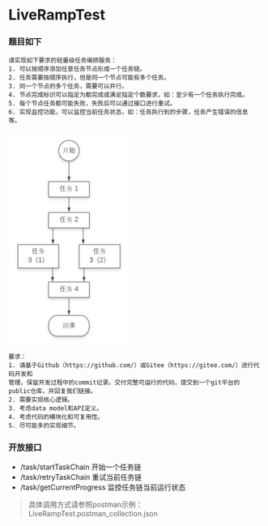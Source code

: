 # LiveRampTest
### 题目如下

	请实现如下要求的轻量级任务编排服务：
	1. 可以按顺序添加任意任务节点形成一个任务链。
	2. 任务需要按顺序执行，但是同一个节点可能有多个任务。
	3. 同一个节点的多个任务，需要可以并行。
	4. 节点完成标识可以指定为都完成或满足指定个数要求，如：至少有一个任务执行完成。
	5. 每个节点任务都可能失败，失败后可以通过接口进行重试。
	6. 实现监控功能，可以监控当前任务状态，如：任务执行到的步骤，任务产生错误的信息
	等。
	
![TS](docs/images/BE.png)
	
	要求：
	1. 请基于Github（https://github.com/）或Gitee（https://gitee.com/）进行代码开发和
	管理，保留开发过程中的commit记录。交付完整可运行的代码，提交到一个git平台的
	public仓库，并回复我们链接。
	2. 需要实现核心逻辑。
	3. 考虑data model和API定义。
	4. 考虑代码的模块化和可复用性。
	5. 尽可能多的实现细节。
	
### 开放接口
-	/task/startTaskChain 开始一个任务链
-	/task/retryTaskChain 重试当前任务链
-	/task/getCurrentProgress 监控任务链当前运行状态

>具体调用方式请参照postman示例：LiveRampTest.postman_collection.json